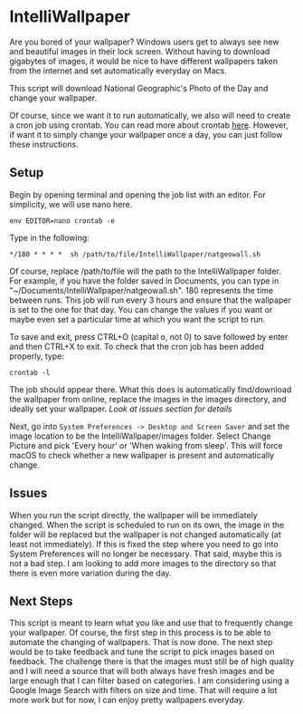 # IntelliWallpaper
Are you bored of your wallpaper? Windows users get to always see new and beautiful images in their lock screen. Without having to download gigabytes of images, it would be nice to have different wallpapers taken from the internet and set automatically everyday on Macs. 

This script will download National Geographic's Photo of the Day and change your wallpaper. 

Of course, since we want it to run automatically, we also will need to create a cron job using crontab. You can read more about crontab [here](https://ole.michelsen.dk/blog/schedule-jobs-with-crontab-on-mac-osx.html). However, if want it to simply change your wallpaper once a day, you can just follow these instructions.

## Setup

Begin by opening terminal and opening the job list with an editor. For simplicity, we will use nano here.

`env EDITOR=nano crontab -e`

Type in the following:

`*/180 * * * *  sh /path/to/file/IntelliWallpaper/natgeowall.sh`

Of course, replace /path/to/file will the path to the IntelliWallpaper folder. For example, if you have the folder saved in Documents, you can type in "~/Documents/IntelliWallpaper/natgeowall.sh". 180 represents the time between runs. This job will run every 3 hours and ensure that the wallpaper is set to the one for that day. You can change the values if you want or maybe even set a particular time at which you want the script to run. 

To save and exit, press CTRL+O (capital o, not 0) to save followed by enter and then CTRL+X to exit. To check that the cron job has been added properly, type:

`crontab -l`

The job should appear there. What this does is automatically find/download the wallpaper from online, replace the images in the images directory, and ideally set your wallpaper. *Look at issues section for details*

Next, go into `System Preferences -> Desktop and Screen Saver` and set the image location to be the IntelliWallpaper/images folder. Select Change Picture and pick 'Every hour' or 'When waking from sleep'. This will force macOS to check whether a new wallpaper is present and automatically change.

## Issues
When you run the script directly, the wallpaper will be immediately changed. When the script is scheduled to run on its own, the image in the folder will be replaced but the wallpaper is not changed automatically (at least not immediately). If this is fixed the step where you need to go into System Preferences will no longer be necessary. That said, maybe this is not a bad step. I am looking to add more images to the directory so that there is even more variation during the day.

## Next Steps
This script is meant to learn what you like and use that to frequently change your wallpaper. Of course, the first step in this process is to be able to automate the changing of wallpapers. That is now done. The next step would be to take feedback and tune the script to pick images based on feedback. The challenge there is that the images must still be of high quality and I will need a source that will both always have fresh images and be large enough that I can filter based on categories. I am considering using a Google Image Search with filters on size and time. That will require a lot more work but for now, I can enjoy pretty wallpapers everyday.
